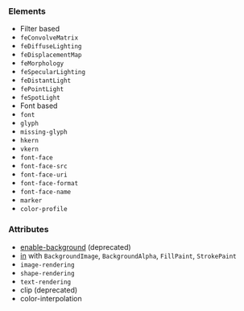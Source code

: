 ### Elements

- Filter based
 - `feConvolveMatrix`
 - `feDiffuseLighting`
 - `feDisplacementMap`
 - `feMorphology`
 - `feSpecularLighting`
 - `feDistantLight`
 - `fePointLight`
 - `feSpotLight`
- Font based
 - `font`
 - `glyph`
 - `missing-glyph`
 - `hkern`
 - `vkern`
 - `font-face`
 - `font-face-src`
 - `font-face-uri`
 - `font-face-format`
 - `font-face-name`
- `marker`
- `color-profile`

### Attributes

- [enable-background](https://www.w3.org/TR/SVG11/filters.html#EnableBackgroundProperty) (deprecated)
- [in](https://www.w3.org/TR/SVG11/filters.html#FilterPrimitiveInAttribute)
  with `BackgroundImage`, `BackgroundAlpha`, `FillPaint`, `StrokePaint`
- `image-rendering`
- `shape-rendering`
- `text-rendering`
- clip (deprecated)
- color-interpolation
